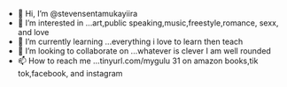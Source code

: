 - 👋 Hi, I’m @stevensentamukayiira
- 👀 I’m interested in ...art,public speaking,music,freestyle,romance, sexx, and love
- 🌱 I’m currently learning ...everything i love to learn then teach
- 💞️ I’m looking to collaborate on ...whatever is clever I am well rounded
- 📫 How to reach me ...tinyurl.com/mygulu 31 on amazon books,tik tok,facebook, and instagram

<!---
stevensentamukayiira/stevensentamukayiira is a ✨ special ✨ repository because its `README.md` (this file) appears on your GitHub profile.
You can click the Preview link to take a look at your changes.
--->

